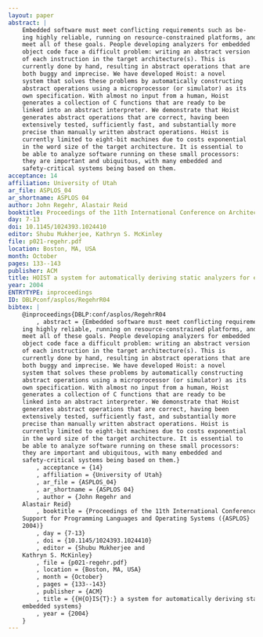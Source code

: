 ```yaml
---
layout: paper
abstract: |
    Embedded software must meet conflicting requirements such as be-
    ing highly reliable, running on resource-constrained platforms, and being developed rapidly. Static program analysis can help
    meet all of these goals. People developing analyzers for embedded
    object code face a difficult problem: writing an abstract version
    of each instruction in the target architecture(s). This is
    currently done by hand, resulting in abstract operations that are
    both buggy and imprecise. We have developed Hoist: a novel
    system that solves these problems by automatically constructing
    abstract operations using a microprocessor (or simulator) as its
    own specification. With almost no input from a human, Hoist
    generates a collection of C functions that are ready to be
    linked into an abstract interpreter. We demonstrate that Hoist
    generates abstract operations that are correct, having been
    extensively tested, sufficiently fast, and substantially more
    precise than manually written abstract operations. Hoist is
    currently limited to eight-bit machines due to costs exponential
    in the word size of the target architecture. It is essential to
    be able to analyze software running on these small processors:
    they are important and ubiquitous, with many embedded and
    safety-critical systems being based on them.
acceptance: 14
affiliation: University of Utah
ar_file: ASPLOS_04
ar_shortname: ASPLOS 04
author: John Regehr, Alastair Reid
booktitle: Proceedings of the 11th International Conference on Architectural Support for Programming Languages and Operating Systems (ASPLOS 2004)
day: 7-13
doi: 10.1145/1024393.1024410
editor: Shubu Mukherjee, Kathryn S. McKinley
file: p021-regehr.pdf
location: Boston, MA, USA
month: October
pages: 133--143
publisher: ACM
title: HOIST a system for automatically deriving static analyzers for embedded systems
year: 2004
ENTRYTYPE: inproceedings
ID: DBLPconf/asplos/RegehrR04
bibtex: |
    @inproceedings{DBLP:conf/asplos/RegehrR04
        , abstract = {Embedded software must meet conflicting requirements such as be-
    ing highly reliable, running on resource-constrained platforms, and being developed rapidly. Static program analysis can help
    meet all of these goals. People developing analyzers for embedded
    object code face a difficult problem: writing an abstract version
    of each instruction in the target architecture(s). This is
    currently done by hand, resulting in abstract operations that are
    both buggy and imprecise. We have developed Hoist: a novel
    system that solves these problems by automatically constructing
    abstract operations using a microprocessor (or simulator) as its
    own specification. With almost no input from a human, Hoist
    generates a collection of C functions that are ready to be
    linked into an abstract interpreter. We demonstrate that Hoist
    generates abstract operations that are correct, having been
    extensively tested, sufficiently fast, and substantially more
    precise than manually written abstract operations. Hoist is
    currently limited to eight-bit machines due to costs exponential
    in the word size of the target architecture. It is essential to
    be able to analyze software running on these small processors:
    they are important and ubiquitous, with many embedded and
    safety-critical systems being based on them.}
        , acceptance = {14}
        , affiliation = {University of Utah}
        , ar_file = {ASPLOS_04}
        , ar_shortname = {ASPLOS 04}
        , author = {John Regehr and
    Alastair Reid}
        , booktitle = {Proceedings of the 11th International Conference on Architectural
    Support for Programming Languages and Operating Systems ({ASPLOS}
    2004)}
        , day = {7-13}
        , doi = {10.1145/1024393.1024410}
        , editor = {Shubu Mukherjee and
    Kathryn S. McKinley}
        , file = {p021-regehr.pdf}
        , location = {Boston, MA, USA}
        , month = {October}
        , pages = {133--143}
        , publisher = {ACM}
        , title = {{H{O}IS{T}:} a system for automatically deriving static analyzers for
    embedded systems}
        , year = {2004}
    }
---
```

